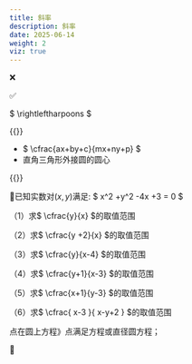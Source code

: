 ```yaml
---
title: 斜率
description: 斜率
date: 2025-06-14
weight: 2
viz: true
---
```


<style>
th, td {
  border: 1px solid rgb(190, 190, 190);
}
</style>

&#10060;

&#9989;

$ \rightleftharpoons $


{{<alert color="danger" title="注意" >}}


- $ \cfrac{ax+by+c}{mx+ny+p} $
- 直角三角形外接圆的圆心


{{</alert>}}



&#128311;已知实数对$(x,y)$满足: $ x^2 +y^2 -4x +3 = 0 $

（1）求$ \cfrac{y}{x} $的取值范围

（2）求$ \cfrac{y +2}{x} $的取值范围

（3）求$ \cfrac{y}{x-4} $的取值范围

（4）求$ \cfrac{y+1}{x-3} $的取值范围

（5）求$ \cfrac{x+1}{y-3} $的取值范围

（6）求$ \cfrac{ x-3 }{ x-y+2  } $的取值范围


点在圆上方程》点满足方程或直径圆方程；


&#128311;



